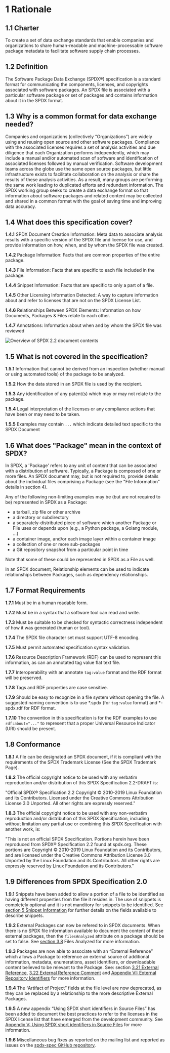 # 1 Rationale

## 1.1 Charter <a name="1.1"></a>

To create a set of data exchange standards that enable companies and organizations to share human-readable and machine-processable software package metadata to facilitate software supply chain processes.

## 1.2 Definition <a name="1.2"></a>

The Software Package Data Exchange (SPDX®) specification is a standard format for communicating the components, licenses, and copyrights associated with software packages. An SPDX file is associated with a particular software package or set of packages and contains information about it in the SPDX format.

## 1.3 Why is a common format for data exchange needed? <a name="1.3"></a>

Companies and organizations (collectively “Organizations”) are widely using and reusing open source and other software packages. Compliance with the associated licenses requires a set of analysis activities and due diligence that each Organization performs independently, which may include a manual and/or automated scan of software and identification of associated licenses followed by manual verification. Software development teams across the globe use the same open source packages, but little infrastructure exists to facilitate collaboration on the analysis or share the results of these analysis activities. As a result, many groups are performing the same work leading to duplicated efforts and redundant information. The SPDX working group seeks to create a data exchange format so that information about software packages and related content may be collected and shared in a common format with the goal of saving time and improving data accuracy.

## 1.4 What does this specification cover? <a name="1.4"></a>

**1.4.1** SPDX Document Creation Information: Meta data to associate analysis results with a specific version of the SPDX file and license for use, and provide information on how, when, and by whom the SPDX file was created.

**1.4.2** Package Information: Facts that are common properties of the entire package.

**1.4.3** File Information: Facts that are specific to each file included in the package.

**1.4.4** Snippet Information: Facts that are specific to only a part of a file.

**1.4.5** Other Licensing Information Detected: A way to capture information about and refer to licenses that are not on the SPDX License List.

**1.4.6** Relationships Between SPDX Elements: Information on how Documents, Packages & Files relate to each other.

**1.4.7** Annotations: Information about when and by whom the SPDX file was reviewed

![Overview of SPDX 2.2 document contents](img/spdx-2.2-document.png)

## 1.5 What is not covered in the specification? <a name="1.5"></a>

**1.5.1** Information that cannot be derived from an inspection (whether manual or using automated tools) of the package to be analyzed.

**1.5.2** How the data stored in an SPDX file is used by the recipient.

**1.5.3** Any identification of any patent(s) which may or may not relate to the package.

**1.5.4** Legal interpretation of the licenses or any compliance actions that have been or may need to be taken.

**1.5.5** Examples may contain `...` which indicate detailed text specific to the SPDX Document

## 1.6 What does "Package" mean in the context of SPDX? <a name="1.6"></a>

In SPDX, a 'Package' refers to any unit of content that can be associated with a distribution of software. Typically, a Package is composed of one or more files. An SPDX document may, but is not required to, provide details about the individual files comprising a Package (see the "File Information" details in section 4).

Any of the following non-limiting examples may be (but are not required to be) represented in SPDX as a Package:
* a tarball, zip file or other archive
* a directory or subdirectory
* a separately-distributed piece of software which another Package or File uses or depends upon (e.g., a Python package, a Golang module, ...)
* a container image, and/or each image layer within a container image
* a collection of one or more sub-packages
* a Git repository snapshot from a particular point in time

Note that some of these could be represented in SPDX as a File as well.

In an SPDX document, Relationship elements can be used to indicate relationships between Packages, such as dependency relationships.

## 1.7 Format Requirements <a name="1.7"></a>

**1.7.1** Must be in a human readable form.

**1.7.2** Must be in a syntax that a software tool can read and write.

**1.7.3** Must be suitable to be checked for syntactic correctness independent of how it was generated (human or tool).

**1.7.4** The SPDX file character set must support UTF-8 encoding.

**1.7.5** Must permit automated specification syntax validation.

**1.7.6** Resource Description Framework (RDF) can be used to represent this information, as can an annotated tag value flat text file.

**1.7.7** Interoperability with an annotate `tag:value` format and the RDF format will be preserved.

**1.7.8** Tags and RDF properties are case sensitive.

**1.7.9** Should be easy to recognize in a file system without opening the file. A suggested naming convention is to use \*.spdx (for `tag:value` format) and \*-spdx.rdf for RDF format.

**1.7.10** The convention in this specification is for the RDF examples to use `rdf:about="..."` to represent that a proper Universal Resource Indicator (URI) should be present.

## 1.8 Conformance <a name="1.8"></a>

**1.8.1** A file can be designated an SPDX document, if it is compliant with the requirements of the SPDX Trademark License (See the SPDX Trademark Page).

**1.8.2** The official copyright notice to be used with any verbatim reproduction and/or distribution of this SPDX Specification 2.2-DRAFT is:

"Official SPDX® Specification 2.2 Copyright © 2010-2019 Linux Foundation and its Contributors. Licensed under the Creative Commons Attribution License 3.0 Unported. All other rights are expressly reserved."

**1.8.3** The official copyright notice to be used with any non-verbatim reproduction and/or distribution of this SPDX Specification, including without limitation any partial use or combining this SPDX Specification with another work, is:

"This is not an official SPDX Specification. Portions herein have been reproduced from SPDX® Specification 2.2 found at spdx.org. These portions are Copyright © 2010-2019 Linux Foundation and its Contributors, and are licensed under the Creative Commons Attribution License 3.0 Unported by the Linux Foundation and its Contributors. All other rights are expressly reserved by Linux Foundation and its Contributors."

## 1.9 Differences from SPDX Specification 2.0 <a name="1.9"></a>

**1.9.1** Snippets have been added to allow a portion of a file to be identified as having different properties from the file it resides in. The use of snippets is completely optional and it is not manditory for snippets to be identified. See [section 5 Snippet Information](./5-snippet-information.md) for further details on the fields available to describe snippets.

**1.9.2** External Packages can now be refered to in SPDX documents. When there is no SPDX file information available to document the content of these external packages, then the `filesAnalyzed` attribute on a package should be set to false. See [section 3.8](3-package-information.md#3.8) Files Analyzed for more information.

**1.9.3** Packages are now able to associate with an “External Reference” which allows a Package to reference an external source of additional information, metadata, enumerations, asset identifiers, or downloadable content believed to be relevant to the Package. See: section [3.21 External Reference](3-package-information.md#3.21), [3.22 External Reference Comment](3-package-information.md#3.22) and [Appendix VI: External Repository Identifiers](./appendix-VI-external-repository-identifiers.md) for more information.

**1.9.4** The “Artifact of Project” fields at the file level are now deprecated, as they can be replaced by a relationship to the more descriptive External Packages.

**1.9.5** A new appendix “Using SPDX short identifiers in Source Files” has been added to document the best practices to refer to the licenses in the SPDX license list that have emerged from the development community. See [Appendix V: Using SPDX short identifiers in Source Files](./appendix-V-using-SPDX-short-identifiers-in-source-files.md) for more information.

**1.9.6** Miscellaneous bug fixes as reported on the mailing list and reported as issues on the [spdx-spec GitHub repository](https://github.com/spdx/spdx-spec).
